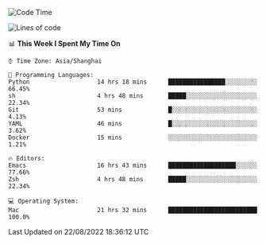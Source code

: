 <!--START_SECTION:waka-->
![Code Time](http://img.shields.io/badge/Code%20Time-800%20hrs%209%20mins-blue)

![Lines of code](https://img.shields.io/badge/From%20Hello%20World%20I%27ve%20Written-22%20Thousand%20lines%20of%20code-blue)

📊 **This Week I Spent My Time On** 

```text
⌚︎ Time Zone: Asia/Shanghai

💬 Programming Languages: 
Python                   14 hrs 18 mins      ████████████████░░░░░░░░░   66.45% 
sh                       4 hrs 48 mins       █████░░░░░░░░░░░░░░░░░░░░   22.34% 
Git                      53 mins             █░░░░░░░░░░░░░░░░░░░░░░░░   4.13% 
YAML                     46 mins             █░░░░░░░░░░░░░░░░░░░░░░░░   3.62% 
Docker                   15 mins             ░░░░░░░░░░░░░░░░░░░░░░░░░   1.21%

🔥 Editors: 
Emacs                    16 hrs 43 mins      ███████████████████░░░░░░   77.66% 
Zsh                      4 hrs 48 mins       █████░░░░░░░░░░░░░░░░░░░░   22.34%

💻 Operating System: 
Mac                      21 hrs 32 mins      █████████████████████████   100.0%

```


 Last Updated on 22/08/2022 18:36:12 UTC
<!--END_SECTION:waka-->
